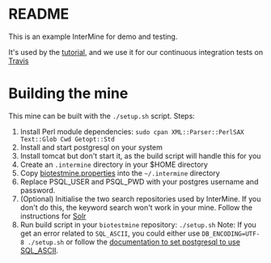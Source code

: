 # README

This is an example InterMine for demo and testing.

It's used by the [tutorial](http://intermine.readthedocs.io/en/latest/get-started/tutorial), and we use it for our continuous integration tests on [Travis](https://travis-ci.org/intermine/intermine/builds)

# Building the mine

This mine can be built with the `./setup.sh` script.  Steps:

1. Install Perl module dependencies: `sudo cpan XML::Parser::PerlSAX Text::Glob Cwd Getopt::Std`
1. Install and start postgresql on your system
1. Install tomcat but don't start it, as the build script will handle this for you
1. Create an `.intermine` directory in your $HOME directory
1. Copy [biotestmine.properties](https://github.com/intermine/biotestmine/blob/master/data/biotestmine.properties) into the  `~/.intermine` directory
1. Replace PSQL_USER and PSQL_PWD with your postgres username and password.
1. (Optional) Initialise the two search repositories used by InterMine. If you don't do this, the keyword search won't work in your mine. Follow the instructions for [Solr](https://intermine.readthedocs.io/en/latest/system-requirements/software/solr/)
1. Run build script in your `biotestmine` repository: `./setup.sh`
Note: If you get an error related to `SQL_ASCII`, you could either use `DB_ENCODING=UTF-8 ./setup.sh` or follow the [documentation to set postgresql to use SQL_ASCII](https://intermine.readthedocs.io/en/latest/system-requirements/software/postgres/postgres/#character-set-encoding).
